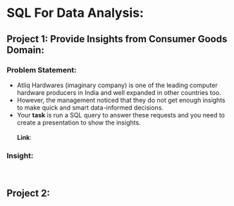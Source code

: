# SQL For Data Analysis:

## Project 1: Provide Insights from Consumer Goods Domain:
### Problem Statement:
* Atliq Hardwares (imaginary company) is one of the leading computer hardware producers in India and well expanded in other countries too.
* However, the management noticed that they do not get enough insights to make quick and smart data-informed decisions.
* Your **task** is run a SQL query to answer these requests and you need to create a presentation to show the insights.<br><br>
**Link**: 
### Insight:


<br>

## Project 2:

